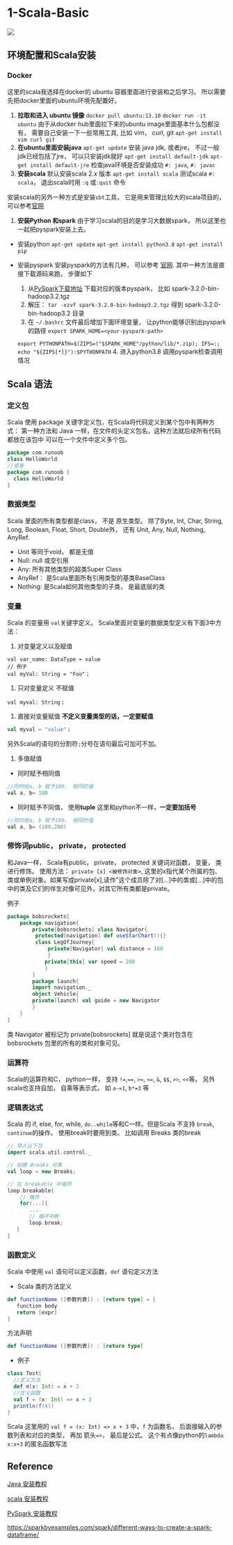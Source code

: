 # 1-Scala-Basic

![](https://www.runoob.com/wp-content/uploads/2015/12/scala-icon.png)

## 环境配置和Scala安装

### Docker

这里的scala我选择在docker的 ubuntu 容器里面进行安装和之后学习。 所以需要先把docker里面的ubuntu环境先配置好。

1. **拉取和进入 ubuntu 镜像** `docker pull ubuntu:13.10` `docker run -it ubuntu` 由于从docker hub里面拉下来的ubuntu image里面基本什么包都没有， 需要自己安装一下一些常用工具, 比如 vim， curl, git `apt-get install vim curl git`
2. **在ubuntu里面安装java** `apt-get update` 安装 java jdk, 或者jre， 不过一般jdk已经包括了jre， 可以只安装jdk就好 `apt-get install default-jdk` `apt-get install default-jre` 检查java环境是否安装成功 `#: java`, `#: javac`
3. **安装scala** 默认安装scala 2.x 版本 `apt-get install scala` 测试scala `#: scala`， 退出scala时用 `:q` 或`:quit` 命令

安装scala的另外一种方式是安装`sbt`工具， 它是用来管理比较大的scala项目的， 可以参考[官网](https://docs.scala-lang.org/scala3/getting-started.html)

1. **安装Python 和spark** 由于学习scala的目的是学习大数据spark， 所以这里也一起把pyspark安装上去。

* 安装python `apt-get update` `apt-get install python3.8` `apt-get install pip`
*   安装pyspark 安装pyspark的方法有几种， 可以参考 [官网](https://spark.apache.org/docs/latest/api/python/getting\_started/install.html). 其中一种方法是直接下载源码来跑， 步骤如下

    1. 从[PySpark下载地址](https://spark.apache.org/downloads.html) 下载对应的版本pyspark， 比如 spark-3.2.0-bin-hadoop3.2.tgz
    2. 解压： `tar -xzvf spark-3.2.0-bin-hadoop3.2.tgz` 得到 spark-3.2.0-bin-hadoop3.2 目录
    3. 在 `~/.bashrc` 文件最后增加下面环境变量， 让python能够识别出pyspark的路径 `export SPARK_HOME=<your-pyspark-path>`

    `export PYTHONPATH=$(ZIPS=("$SPARK_HOME"/python/lib/*.zip); IFS=:; echo "${ZIPS[*]}"):$PYTHONPATH` 4. 进入python3.8 调用pyspark检查调用情况

## Scala 语法

### 定义包

Scala 使用 package 关键字定义包，在Scala将代码定义到某个包中有两种方式： 第一种方法和 Java 一样，在文件的头定义包名，这种方法就后续所有代码都放在该包中 可以在一个文件中定义多个包。

```scala
package com.runoob
class HelloWorld
//或者
package com.runoob {
  class HelloWorld 
}
```

### 数据类型

Scala 里面的所有类型都是class， 不是 原生类型。 除了Byte, Int, Char, String, Long, Boolean, Float, Short, Double外， 还有 Unit, Any, Null, Nothing, AnyRef.

* Unit 等同于void， 都是无值
* Null: null 或空引用
* Any: 所有其他类型的超类Super Class
* AnyRef： 是Scala里面所有引用类型的基类BaseClass
* Nothing: 是Scala如何其他类型的子类， 是最底层的类

### 变量

Scala 的变量用 `val`关键字定义。 Scala里面对变量的数据类型定义有下面3中方法：

1. 对变量定义以及赋值

```
val var_name: DataType = value
// 例子
val myVal: String = "Foo"；
```

1. 只对变量定义 不赋值

```
val myval: String；
```

1. 直接对变量赋值 **不定义变量类型的话，一定要赋值**

```scala
val myval = "value"；
```

另外Scala的语句的分割符`;`分号在语句最后可加可不加。

1. 多值赋值

* 同时赋予相同值

```scala
//同时给a, b 赋予100， 相同的值
val a, b= 100
```

* 同时赋予不同值， 使用**tuple** 这里和python不一样，**一定要加括号**

```scala
//同时给a, b 赋予100， 相同的值
val a, b= (100,200)
```

### 修饰词public， private， protected

和Java一样， Scala有public， private， protected 关键词对函数， 变量， 类进行修饰。 使用方法： `private [x] <被修饰对象>`, 这里的x指代某个所属的包、类或单例对象。如果写成private\[x],读作"这个成员除了对\[…]中的类或\[…]中的包中的类及它们的伴生对像可见外，对其它所有类都是private。

例子

```scala
package bobsrockets{
    package navigation{
        private[bobsrockets] class Navigator{
         protected[navigation] def useStarChart(){}
         class LegOfJourney{
             private[Navigator] val distance = 100
             }
            private[this] var speed = 200
            }
        }
        package launch{
        import navigation._
        object Vehicle{
        private[launch] val guide = new Navigator
        }
    }
}
```

类 Navigator 被标记为 private\[bobsrockets] 就是说这个类对包含在 bobsrockets 包里的所有的类和对象可见。

### 运算符

Scala的运算符和C， python一样， 支持 `!=`,`==`, `>=`, `<=`, `&`, `$$`, `>>`, `<<`等。 另外scala也支持自加， 自乘等表示式， 如 `a-=1`, `b*=3` 等

### 逻辑表达式

Scala 的 if, else, for, while, `do..while`等和C一样。但是Scala 不支持 `break`, `continue`的操作。 使用break时要用到类。 比如调用 Breaks 类的break

```scala
// 导入以下包
import scala.util.control._

// 创建 Breaks 对象
val loop = new Breaks;

// 在 breakable 中循环
loop.breakable{
    // 循环
    for(...){
       ....
       // 循环中断
       loop.break;
   }
}
```

### 函数定义

Scala 中使用 `val` 语句可以定义函数，`def` 语句定义方法

* Scala 类的方法定义

```scala
def functionName ([参数列表]) : [return type] = {
   function body
   return [expr]
}
```

方法声明

```scala
def functionName ([参数列表]) : [return type]
```

* 例子

```scala
class Test{
  //定义方法
  def m(x: Int) = x + 3
  //定义函数
  val f = (x: Int) => x + 3
  println(f(4))
}
```

Scala 这里用的 `val f = (x: Int) => x + 3` 中，`f` 为函数名， 后面接输入的参数列表和对应的类型， 再加 箭头`=>`， 最后是公式。 这个有点像python的`lambda x:x+3` 的匿名函数写法

## Reference

[Java 安装教程](https://www.digitalocean.com/community/tutorials/how-to-install-java-with-apt-get-on-ubuntu-16-04#:\~:text=The%20easiest%20option%20for%20installing%20Java%20is%20using,Java%20installation%20called%20the%20JDK%20%28Java%20Development%20Kit%29.)

[scala 安装教程](https://medium.com/@josemarcialportilla/installing-scala-and-spark-on-ubuntu-5665ee4b62b1#:\~:text=Installing%20Scala%20and%20Spark%20on%20Ubuntu%20Step%201%3A,see%20the%20scala%20REPL...%20Step%203%3A%20Install%20Spark)

[PySpark 安装教程](https://spark.apache.org/docs/latest/api/python/getting\_started/install.html)

https://sparkbyexamples.com/spark/different-ways-to-create-a-spark-dataframe/
